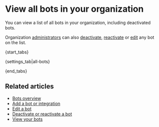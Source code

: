 # View all bots in your organization

You can view a list of all bots in your organization, including deactivated bots.

Organization [administrators](/help/roles-and-permissions) can also
[deactivate](/help/deactivate-or-reactivate-a-bot),
[reactivate](/help/deactivate-or-reactivate-a-bot) or
[edit](/help/edit-a-bot#edit-a-bot-in-your-organization) any bot on the list.

{start_tabs}

{settings_tab|all-bots}

{end_tabs}

## Related articles

* [Bots overview](/help/bots-overview)
* [Add a bot or integration](/help/add-a-bot-or-integration)
* [Edit a bot](/help/edit-a-bot)
* [Deactivate or reactivate a bot](/help/deactivate-or-reactivate-a-bot)
* [View your bots](/help/view-your-bots)
